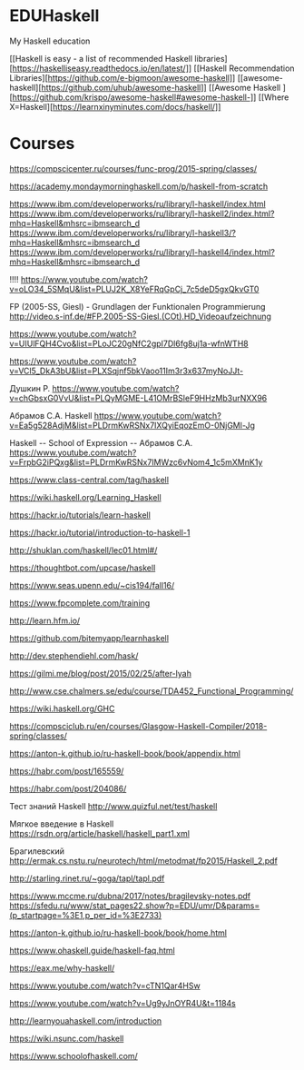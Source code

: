 # EDUHaskell
My Haskell education

[[Haskell is easy - a list of recommended Haskell libraries][https://haskelliseasy.readthedocs.io/en/latest/]]
[[Haskell Recommendation Libraries][https://github.com/e-bigmoon/awesome-haskell]]
[[awesome-haskell][https://github.com/uhub/awesome-haskell]]
[[Awesome Haskell ][https://github.com/krispo/awesome-haskell#awesome-haskell-]]
[[Where X=Haskell][https://learnxinyminutes.com/docs/haskell/]]

# Courses

https://compscicenter.ru/courses/func-prog/2015-spring/classes/

https://academy.mondaymorninghaskell.com/p/haskell-from-scratch

https://www.ibm.com/developerworks/ru/library/l-haskell/index.html
https://www.ibm.com/developerworks/ru/library/l-haskell2/index.html?mhq=Haskell&mhsrc=ibmsearch_d
https://www.ibm.com/developerworks/ru/library/l-haskell3/?mhq=Haskell&mhsrc=ibmsearch_d
https://www.ibm.com/developerworks/ru/library/l-haskell4/index.html?mhq=Haskell&mhsrc=ibmsearch_d



!!!!
https://www.youtube.com/watch?v=oLO34_5SMqU&list=PLUJ2K_X8YeFRqGpCj_7c5deD5gxQkvGT0

FP (2005-SS, Giesl) - Grundlagen der Funktionalen Programmierung
http://video.s-inf.de/#FP.2005-SS-Giesl.(COt).HD_Videoaufzeichnung


https://www.youtube.com/watch?v=UIUlFQH4Cvo&list=PLoJC20gNfC2gpI7Dl6fg8uj1a-wfnWTH8

https://www.youtube.com/watch?v=VCl5_DkA3bU&list=PLXSqjnf5bkVaoo11Im3r3x637myNoJJt-


Душкин Р.
https://www.youtube.com/watch?v=chGbsxG0VvU&list=PLQyMGME-L41OMrBSleF9HHzMb3urNXX96


Абрамов С.А. Haskell
https://www.youtube.com/watch?v=Ea5g528AdjM&list=PLDrmKwRSNx7IXQyiEqozEmO-0NjGMl-Jg

Haskell -- School of Expression  -- Абрамов С.А.
https://www.youtube.com/watch?v=FrpbG2iPQxg&list=PLDrmKwRSNx7IMWzc6vNom4_1c5mXMnK1y


https://www.class-central.com/tag/haskell

https://wiki.haskell.org/Learning_Haskell

https://hackr.io/tutorials/learn-haskell

https://hackr.io/tutorial/introduction-to-haskell-1


http://shuklan.com/haskell/lec01.html#/

https://thoughtbot.com/upcase/haskell


https://www.seas.upenn.edu/~cis194/fall16/

https://www.fpcomplete.com/training

http://learn.hfm.io/

https://github.com/bitemyapp/learnhaskell

http://dev.stephendiehl.com/hask/


https://gilmi.me/blog/post/2015/02/25/after-lyah

http://www.cse.chalmers.se/edu/course/TDA452_Functional_Programming/

https://wiki.haskell.org/GHC

https://compsciclub.ru/en/courses/Glasgow-Haskell-Compiler/2018-spring/classes/

https://anton-k.github.io/ru-haskell-book/book/appendix.html

https://habr.com/post/165559/

https://habr.com/post/204086/

Тест знаний Haskell
http://www.quizful.net/test/haskell

Мягкое введение в Haskell
https://rsdn.org/article/haskell/haskell_part1.xml


Брагилевский
http://ermak.cs.nstu.ru/neurotech/html/metodmat/fp2015/Haskell_2.pdf

http://starling.rinet.ru/~goga/tapl/tapl.pdf

https://www.mccme.ru/dubna/2017/notes/bragilevsky-notes.pdf
https://sfedu.ru/www/stat_pages22.show?p=EDU/umr/D&params=(p_startpage=%3E1,p_per_id=%3E2733)


https://anton-k.github.io/ru-haskell-book/book/home.html


https://www.ohaskell.guide/haskell-faq.html

https://eax.me/why-haskell/


https://www.youtube.com/watch?v=cTN1Qar4HSw

https://www.youtube.com/watch?v=Ug9yJnOYR4U&t=1184s

http://learnyouahaskell.com/introduction

https://wiki.nsunc.com/haskell


https://www.schoolofhaskell.com/


